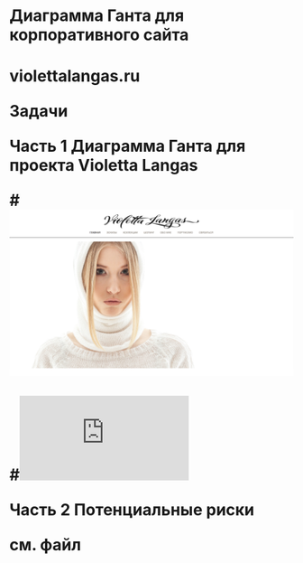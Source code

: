 <h1>Диаграмма Ганта для корпоративного сайта<h1>

violettalangas.ru



Задачи

Часть 1 
Диаграмма Ганта для проекта Violetta Langas

#![Иллюстрация к проекту](https://github.com/ctel-prj-mng/1-gantt-60218-Bolzuka/blob/master/Снимок%20экрана%202018-02-06%20в%2015.52.52.png)

#![Иллюстрация к проекту](https://github.com/ctel-prj-mng/1-gantt-60218-Bolzuka/blob/master/Диаграмма%20Ганта-2.pdf)


Часть 2
Потенциальные риски

см. файл 


